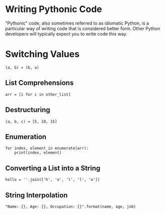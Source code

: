 # Writing Pythonic Code

"Pythonic" code, also sometimes referred to as idiomatic Python, is a particular way of writing code that is considered better form. Other Python developers will typically expect you to write code this way.

# Switching Values

`(a, b) = (b, a)`

## List Comprehensions

`arr = [i for i in other_list]`

## Destructuring

`(a, b, c) = [5, 10, 15]`

## Enumeration

```
for index, element in enumerate(arr):
    print(index, element)
```

## Converting a List into a String

`hello = ''.join(['h', 'e', 'l', 'l', 'o'])`

## String Interpolation

`"Name: {}, Age: {}, Occupation: {}".format(name, age, job)`

